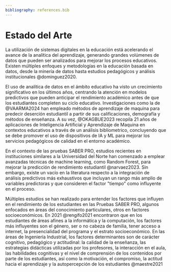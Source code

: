 ```yaml
---
bibliography: references.bib
---
```


# Estado del Arte

La utilización de sistemas digitales en la educación está acelerando el avance de la analítica del aprendizaje, generando grandes volúmenes de datos que pueden ser analizados para mejorar los procesos educativos. Existen múltiples enfoques y metodologías en la educación basada en datos, desde la minería de datos hasta estudios pedagógicos y análisis institucionales @dominguez2020.

El uso de analítica de datos en el ámbito educativo ha visto un crecimiento significativo en los últimos años, centrando la atención en modelos predictivos que pueden anticipar el rendimiento académico antes de que los estudiantes completen su ciclo educativo. Investigaciones como la de @VAARMA2024 han empleado métodos de aprendizaje de maquina para predecir deserción estudiantil a partir de sus calificaciones, demografía y métodos de enseñanza.
A su vez, @OKAGBUE2023 recopila 21 años de aplicaciones de Inteligencia Artificial y Aprendizaje de Maquina en contextos educativos a través de un análisis bibliometrico, concluyendo que se debe promover el uso de dispositivos de IA y ML para mejorar los servicios pedagógicos de calidad en el entorno académico.

En el contexto de las pruebas SABER PRO, estudios recientes en instituciones similares a la Universidad del Norte han comenzado a emplear avanzadas técnicas de machine learning, como Random Forest, para mejorar la predicción de rendimiento estudiantil @narvaez2023.  Sin embargo, existe un vacío en la literatura respecto a la integración de análisis predictivos más exhaustivos que incluyan un rango más amplio de variables predictoras y que consideren el factor "tiempo" como influyente en el proceso.

Múltiples estudios se han realizado para entender los factores que influyen en el rendimiento de los estudiantes en las Pruebas SABER PRO, algunos enfocados en áreas del conocimiento particulares, otros en factores socioeconómicos.  En 2021 @rengifo2021 encontraron que en los estudiantes de áreas afines a la informática y la computación, los factores más influyentes son el género, ser o no cabeza de familia, tener acceso a internet, la presencialidad del programa y el estrato socioeconómico. En las áreas de Ingeniería Industrial, los factores determinantes son de carácter cognitivo, pedagógico y actitudinal: la calidad de la enseñanza, las estrategias didácticas utilizadas por los profesores, la interacción en el aula, las habilidades cognitivas y el nivel de comprensión de los contenidos por parte de los estudiantes, así como la motivación, el compromiso, la actitud hacia el aprendizaje y la autopercepción de los estudiantes @maestre2021
